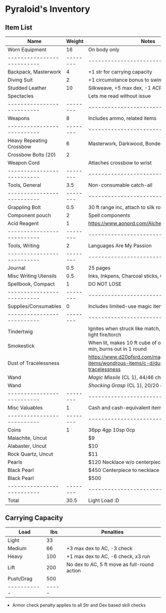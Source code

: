# Pyraloid's Inventory
## Item List
| Name                     | Weight | Notes
|--------------------------|--------|--------------------------------
| Worn Equipment           |  16    | On body only
|--------------------------|--------|--------------------------------
| Backpack, Masterwork     |   4    | +1 str for carrying capacity
| Diving Suit              |   2    | +1 circumstance bonus to swim if outermost
| Studded Leather          |  10    | Silkweave, +5 max dex, -1 ACP, 15% ASFC
| Spectacles               |        | Lets me read without issue
|--------------------------|--------|--------------------------------
| Weapons                  |   8    | Includes ammo, related items
|--------------------------|--------|--------------------------------
| Heavy Repeating Crossbow |   6    | Masterwork, Darkwood, Bonded Weapon
| Crossbow Bolts (20)      |   2    | 
| Weapon Cord              |        | Attaches crossbow to wrist
|--------------------------|--------|--------------------------------
| Tools, General           |   3.5  | Non-consumable catch-all
|--------------------------|--------|--------------------------------
| Grappling Bolt           |   0.5  | 30 ft range inc, attach to silk rope
| Component pouch          |   2    | Spell components
| Acid Reagent             |   1    | https://www.aonprd.com/AlchemicalReagents.aspx
|--------------------------|--------|--------------------------------
| Tools, Writing           |   2    | Languages Are My Passion
|--------------------------|--------|--------------------------------
| Journal                  |   0.5  | 25 pages 
| Misc Writing Utensils    |   0.5  | Inks, Inkpens, Charcoal sticks, Chalk
| Spellbook, Compact       |   1    | DO NOT LOSE
|--------------------------|--------|--------------------------------
| Supplies/Consumables     |   0    | Includes limited-use magic items
|--------------------------|--------|--------------------------------
| Tindertwig               |        | Ignites when struck like match, standard action to light fire/torch
| Smokestick               |        | When lit, makes 10 ft cube of opaque smoke for 1 min, burns out in 1 round
| Dust of Tracelessness    |        | https://www.d20pfsrd.com/magic-items/wondrous-items/c-d/dust-of-tracelessness
| Wand                     |        | *Magic Missile* (CL 1), 44/46 charges
| Wand                     |        | *Shocking Grasp* (CL 1), 20/20 charges
|--------------------------|--------|--------------------------------
| Misc Valuables           |   1    | Cash and cash-equivalent items
|--------------------------|--------|--------------------------------
| Coins                    |   1    | 36pp 4gp 10sp 0cp
| Malachite, Uncut         |        | $9
| Alabaster, Uncut         |        | $10
| Rock Quartz, Uncut       |        | $11
| Pearls                   |        | $120  Necklace w/o centerpiece
| Black Pearl              |        | $450  Centerpiece to necklace
| Black Pearl              |        | $500
|--------------------------|--------|--------------------------------
| Total                    |  30.5  | Light Load :D

## Carrying Capacity
| Load      | lbs | Penalties
|-----------|-----|------------
| Light     | 33  |
| Medium    | 66  | +3 max dex to AC, -3 check
| Heavy     | 100 | +1 max dex to AC, -6 check, x3 run
| Lift      | 200 | No dex to AC, 5 ft move as full-round action
| Push/Drag | 500 |
|-----------|-----|
* Armor check penalty applies to all Str and Dex based skill checks
